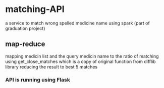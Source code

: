 # matching-API
a service to match wrong spelled medicine name using spark (part of graduation project)
## map-reduce
mapping medicin list and the query medicin name to the ratio of matching using get_close_matches 
which is a copy of original function from difflib library
reducing the result to best 5 matches
### API is running using Flask 
